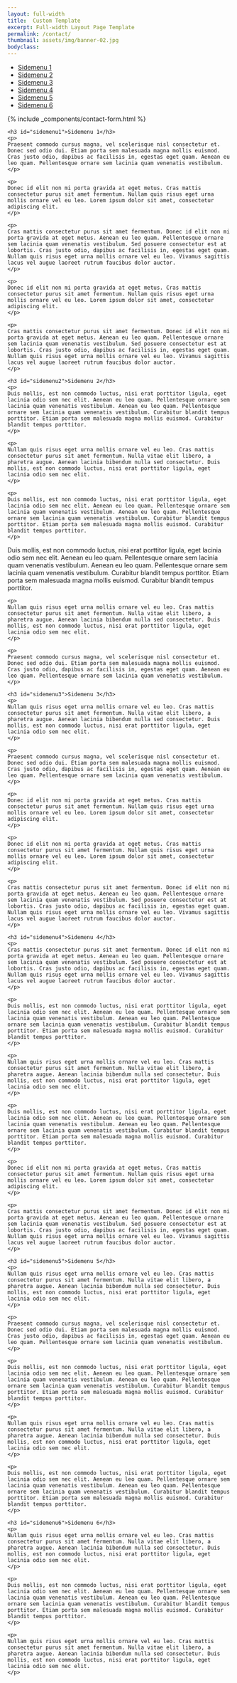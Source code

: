 ```yaml
---
layout: full-width
title:  Custom Template
excerpt: Full-width Layout Page Template
permalink: /contact/
thumbnail: assets/img/banner-02.jpg
bodyclass:
---
```



<div class="row">
  <div id="scrollspy" class="col-md-3" role="complementary">
    <ul class="sidemenu nav nav-pills nav-stacked nav-scroll">
      <li><a href="#sidemenu1">Sidemenu 1</a></li>
      <li><a href="#sidemenu2">Sidemenu 2</a></li>
      <li><a href="#sidemenu3">Sidemenu 3</a></li>
      <li><a href="#sidemenu4">Sidemenu 4</a></li>
      <li><a href="#sidemenu5">Sidemenu 5</a></li>
      <li><a href="#sidemenu6">Sidemenu 6</a></li>
    </ul><!-- /.sidemenu -->
  </div>


  <div class="col-md-9">
    {% include _components/contact-form.html %}

    <h3 id="sidemenu1">Sidemenu 1</h3>
    <p>
    Praesent commodo cursus magna, vel scelerisque nisl consectetur et. Donec sed odio dui. Etiam porta sem malesuada magna mollis euismod. Cras justo odio, dapibus ac facilisis in, egestas eget quam. Aenean eu leo quam. Pellentesque ornare sem lacinia quam venenatis vestibulum.
    </p>

    <p>
    Donec id elit non mi porta gravida at eget metus. Cras mattis consectetur purus sit amet fermentum. Nullam quis risus eget urna mollis ornare vel eu leo. Lorem ipsum dolor sit amet, consectetur adipiscing elit.
    </p>

    <p>
    Cras mattis consectetur purus sit amet fermentum. Donec id elit non mi porta gravida at eget metus. Aenean eu leo quam. Pellentesque ornare sem lacinia quam venenatis vestibulum. Sed posuere consectetur est at lobortis. Cras justo odio, dapibus ac facilisis in, egestas eget quam. Nullam quis risus eget urna mollis ornare vel eu leo. Vivamus sagittis lacus vel augue laoreet rutrum faucibus dolor auctor.
    </p>

    <p>
    Donec id elit non mi porta gravida at eget metus. Cras mattis consectetur purus sit amet fermentum. Nullam quis risus eget urna mollis ornare vel eu leo. Lorem ipsum dolor sit amet, consectetur adipiscing elit.
    </p>

    <p>
    Cras mattis consectetur purus sit amet fermentum. Donec id elit non mi porta gravida at eget metus. Aenean eu leo quam. Pellentesque ornare sem lacinia quam venenatis vestibulum. Sed posuere consectetur est at lobortis. Cras justo odio, dapibus ac facilisis in, egestas eget quam. Nullam quis risus eget urna mollis ornare vel eu leo. Vivamus sagittis lacus vel augue laoreet rutrum faucibus dolor auctor.
    </p>

    <h3 id="sidemenu2">Sidemenu 2</h3>
    <p>
    Duis mollis, est non commodo luctus, nisi erat porttitor ligula, eget lacinia odio sem nec elit. Aenean eu leo quam. Pellentesque ornare sem lacinia quam venenatis vestibulum. Aenean eu leo quam. Pellentesque ornare sem lacinia quam venenatis vestibulum. Curabitur blandit tempus porttitor. Etiam porta sem malesuada magna mollis euismod. Curabitur blandit tempus porttitor.
    </p>

    <p>
    Nullam quis risus eget urna mollis ornare vel eu leo. Cras mattis consectetur purus sit amet fermentum. Nulla vitae elit libero, a pharetra augue. Aenean lacinia bibendum nulla sed consectetur. Duis mollis, est non commodo luctus, nisi erat porttitor ligula, eget lacinia odio sem nec elit.
    </p>

    <p>
    Duis mollis, est non commodo luctus, nisi erat porttitor ligula, eget lacinia odio sem nec elit. Aenean eu leo quam. Pellentesque ornare sem lacinia quam venenatis vestibulum. Aenean eu leo quam. Pellentesque ornare sem lacinia quam venenatis vestibulum. Curabitur blandit tempus porttitor. Etiam porta sem malesuada magna mollis euismod. Curabitur blandit tempus porttitor.
    </p>

   <p>
    Duis mollis, est non commodo luctus, nisi erat porttitor ligula, eget lacinia odio sem nec elit. Aenean eu leo quam. Pellentesque ornare sem lacinia quam venenatis vestibulum. Aenean eu leo quam. Pellentesque ornare sem lacinia quam venenatis vestibulum. Curabitur blandit tempus porttitor. Etiam porta sem malesuada magna mollis euismod. Curabitur blandit tempus porttitor.
    </p>

    <p>
    Nullam quis risus eget urna mollis ornare vel eu leo. Cras mattis consectetur purus sit amet fermentum. Nulla vitae elit libero, a pharetra augue. Aenean lacinia bibendum nulla sed consectetur. Duis mollis, est non commodo luctus, nisi erat porttitor ligula, eget lacinia odio sem nec elit.
    </p>

    <p>
    Praesent commodo cursus magna, vel scelerisque nisl consectetur et. Donec sed odio dui. Etiam porta sem malesuada magna mollis euismod. Cras justo odio, dapibus ac facilisis in, egestas eget quam. Aenean eu leo quam. Pellentesque ornare sem lacinia quam venenatis vestibulum.
    </p>

    <h3 id="sidemenu3">Sidemenu 3</h3>
    <p>
    Nullam quis risus eget urna mollis ornare vel eu leo. Cras mattis consectetur purus sit amet fermentum. Nulla vitae elit libero, a pharetra augue. Aenean lacinia bibendum nulla sed consectetur. Duis mollis, est non commodo luctus, nisi erat porttitor ligula, eget lacinia odio sem nec elit.
    </p>

    <p>
    Praesent commodo cursus magna, vel scelerisque nisl consectetur et. Donec sed odio dui. Etiam porta sem malesuada magna mollis euismod. Cras justo odio, dapibus ac facilisis in, egestas eget quam. Aenean eu leo quam. Pellentesque ornare sem lacinia quam venenatis vestibulum.
    </p>

    <p>
    Donec id elit non mi porta gravida at eget metus. Cras mattis consectetur purus sit amet fermentum. Nullam quis risus eget urna mollis ornare vel eu leo. Lorem ipsum dolor sit amet, consectetur adipiscing elit.
    </p>

    <p>
    Donec id elit non mi porta gravida at eget metus. Cras mattis consectetur purus sit amet fermentum. Nullam quis risus eget urna mollis ornare vel eu leo. Lorem ipsum dolor sit amet, consectetur adipiscing elit.
    </p>

    <p>
    Cras mattis consectetur purus sit amet fermentum. Donec id elit non mi porta gravida at eget metus. Aenean eu leo quam. Pellentesque ornare sem lacinia quam venenatis vestibulum. Sed posuere consectetur est at lobortis. Cras justo odio, dapibus ac facilisis in, egestas eget quam. Nullam quis risus eget urna mollis ornare vel eu leo. Vivamus sagittis lacus vel augue laoreet rutrum faucibus dolor auctor.
    </p>

    <h3 id="sidemenu4">Sidemenu 4</h3>
    <p>
    Cras mattis consectetur purus sit amet fermentum. Donec id elit non mi porta gravida at eget metus. Aenean eu leo quam. Pellentesque ornare sem lacinia quam venenatis vestibulum. Sed posuere consectetur est at lobortis. Cras justo odio, dapibus ac facilisis in, egestas eget quam. Nullam quis risus eget urna mollis ornare vel eu leo. Vivamus sagittis lacus vel augue laoreet rutrum faucibus dolor auctor.
    </p>

    <p>
    Duis mollis, est non commodo luctus, nisi erat porttitor ligula, eget lacinia odio sem nec elit. Aenean eu leo quam. Pellentesque ornare sem lacinia quam venenatis vestibulum. Aenean eu leo quam. Pellentesque ornare sem lacinia quam venenatis vestibulum. Curabitur blandit tempus porttitor. Etiam porta sem malesuada magna mollis euismod. Curabitur blandit tempus porttitor.
    </p>

    <p>
    Nullam quis risus eget urna mollis ornare vel eu leo. Cras mattis consectetur purus sit amet fermentum. Nulla vitae elit libero, a pharetra augue. Aenean lacinia bibendum nulla sed consectetur. Duis mollis, est non commodo luctus, nisi erat porttitor ligula, eget lacinia odio sem nec elit.
    </p>

    <p>
    Duis mollis, est non commodo luctus, nisi erat porttitor ligula, eget lacinia odio sem nec elit. Aenean eu leo quam. Pellentesque ornare sem lacinia quam venenatis vestibulum. Aenean eu leo quam. Pellentesque ornare sem lacinia quam venenatis vestibulum. Curabitur blandit tempus porttitor. Etiam porta sem malesuada magna mollis euismod. Curabitur blandit tempus porttitor.
    </p>

    <p>
    Donec id elit non mi porta gravida at eget metus. Cras mattis consectetur purus sit amet fermentum. Nullam quis risus eget urna mollis ornare vel eu leo. Lorem ipsum dolor sit amet, consectetur adipiscing elit.
    </p>

    <p>
    Cras mattis consectetur purus sit amet fermentum. Donec id elit non mi porta gravida at eget metus. Aenean eu leo quam. Pellentesque ornare sem lacinia quam venenatis vestibulum. Sed posuere consectetur est at lobortis. Cras justo odio, dapibus ac facilisis in, egestas eget quam. Nullam quis risus eget urna mollis ornare vel eu leo. Vivamus sagittis lacus vel augue laoreet rutrum faucibus dolor auctor.
    </p>

    <h3 id="sidemenu5">Sidemenu 5</h3>
    <p>
    Nullam quis risus eget urna mollis ornare vel eu leo. Cras mattis consectetur purus sit amet fermentum. Nulla vitae elit libero, a pharetra augue. Aenean lacinia bibendum nulla sed consectetur. Duis mollis, est non commodo luctus, nisi erat porttitor ligula, eget lacinia odio sem nec elit.
    </p>

    <p>
    Praesent commodo cursus magna, vel scelerisque nisl consectetur et. Donec sed odio dui. Etiam porta sem malesuada magna mollis euismod. Cras justo odio, dapibus ac facilisis in, egestas eget quam. Aenean eu leo quam. Pellentesque ornare sem lacinia quam venenatis vestibulum.
    </p>

    <p>
    Duis mollis, est non commodo luctus, nisi erat porttitor ligula, eget lacinia odio sem nec elit. Aenean eu leo quam. Pellentesque ornare sem lacinia quam venenatis vestibulum. Aenean eu leo quam. Pellentesque ornare sem lacinia quam venenatis vestibulum. Curabitur blandit tempus porttitor. Etiam porta sem malesuada magna mollis euismod. Curabitur blandit tempus porttitor.
    </p>

    <p>
    Nullam quis risus eget urna mollis ornare vel eu leo. Cras mattis consectetur purus sit amet fermentum. Nulla vitae elit libero, a pharetra augue. Aenean lacinia bibendum nulla sed consectetur. Duis mollis, est non commodo luctus, nisi erat porttitor ligula, eget lacinia odio sem nec elit.
    </p>

    <p>
    Duis mollis, est non commodo luctus, nisi erat porttitor ligula, eget lacinia odio sem nec elit. Aenean eu leo quam. Pellentesque ornare sem lacinia quam venenatis vestibulum. Aenean eu leo quam. Pellentesque ornare sem lacinia quam venenatis vestibulum. Curabitur blandit tempus porttitor. Etiam porta sem malesuada magna mollis euismod. Curabitur blandit tempus porttitor.
    </p>

    <h3 id="sidemenu6">Sidemenu 6</h3>
    <p>
    Nullam quis risus eget urna mollis ornare vel eu leo. Cras mattis consectetur purus sit amet fermentum. Nulla vitae elit libero, a pharetra augue. Aenean lacinia bibendum nulla sed consectetur. Duis mollis, est non commodo luctus, nisi erat porttitor ligula, eget lacinia odio sem nec elit.
    </p>

    <p>
    Duis mollis, est non commodo luctus, nisi erat porttitor ligula, eget lacinia odio sem nec elit. Aenean eu leo quam. Pellentesque ornare sem lacinia quam venenatis vestibulum. Aenean eu leo quam. Pellentesque ornare sem lacinia quam venenatis vestibulum. Curabitur blandit tempus porttitor. Etiam porta sem malesuada magna mollis euismod. Curabitur blandit tempus porttitor.
    </p>

    <p>
    Nullam quis risus eget urna mollis ornare vel eu leo. Cras mattis consectetur purus sit amet fermentum. Nulla vitae elit libero, a pharetra augue. Aenean lacinia bibendum nulla sed consectetur. Duis mollis, est non commodo luctus, nisi erat porttitor ligula, eget lacinia odio sem nec elit.
    </p>

  </div>
</div>



